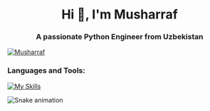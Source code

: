 <h1 align="center">Hi 👋, I'm Musharraf</h1>
<h3 align="center">A passionate Python Engineer from Uzbekistan</h3> 
  

<p align="left"> <a href="https://github.com/ryo-ma/github-profile-trophy"><img src="https://github-profile-trophy.vercel.app/?username=themusharraf" alt="Musharraf" /></a> </p>


<h3 align="left">Languages and Tools:</h3>
 

[![My Skills](https://skillicons.dev/icons?i=linux,cpp,go,python,django,fastapi,qt,tensorflow,postgresql,sqlite,mongodb,rabbitmq,git,docker,elasticsearch,nginx,postman,selenium,sentry,html,css,vscode,grafana,atom,github,linkedin)](https://skillicons.dev)



![Snake animation](https://github.com/mirsaid-mirzohidov/mirsaid-mirzohidov/blob/output/github-contribution-grid-snake.svg)
